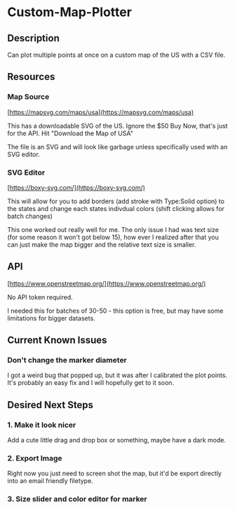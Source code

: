 # Custom-Map-Plotter

## Description

Can plot multiple points at once on a custom map of the US with a CSV file.

## Resources

### Map Source

[https://mapsvg.com/maps/usa](https://mapsvg.com/maps/usa)

This has a downloadable SVG of the US. Ignore the $50 Buy Now, that's just for the API.
Hit "Download the Map of USA"

The file is an SVG and will look like garbage unless specifically used with an SVG editor.

### SVG Editor

[https://boxy-svg.com/](https://boxy-svg.com/)

This will allow for you to add borders (add stroke with Type:Solid option) to the states and change each states indivdual colors (shift clicking allows for batch changes)

This one worked out really well for me. The only issue I had was text size (for some reason it won't got below 15), how ever I realized after that you can just make the map bigger and the relative text size is smaller.

## API

[https://www.openstreetmap.org/](https://www.openstreetmap.org/)

No API token required.

I needed this for batches of 30-50 - this option is free, but may have some limitations for bigger datasets.

## Current Known Issues

### Don't change the marker diameter

I got a weird bug that popped up, but it was after I calibrated the plot points. It's probably an easy fix and I will hopefully get to it soon.

## Desired Next Steps

### 1. Make it look nicer

Add a cute little drag and drop box or something, maybe have a dark mode.

### 2. Export Image

Right now you just need to screen shot the map, but it'd be export directly into an email friendly filetype.

### 3. Size slider and color editor for marker
